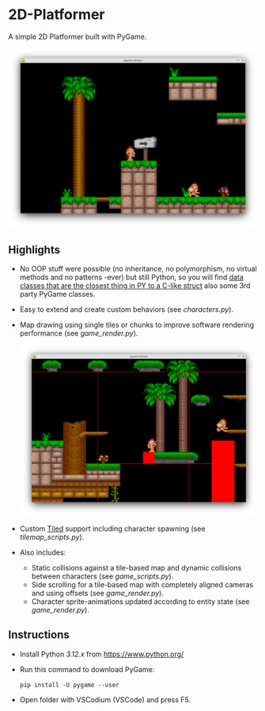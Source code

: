 # 2D-Platformer

A simple 2D Platformer built with PyGame.

![2d platformer pygame](.docs/screenshot-2.png)

## Highlights

* No OOP stuff were possible (no inheritance, no polymorphism, no virtual methods and no patterns -ever) but still Python, so you will find [data classes that are the closest thing in PY to a C-like struct](https://stackoverflow.com/questions/35988/c-like-structures-in-python) also some 3rd party PyGame classes.

* Easy to extend and create custom behaviors (see *characters.py*).

* Map drawing using single tiles or chunks to improve software rendering performance (see *game_render.py*).

  ![2d platformer pygame chunks debug tools](.docs/screenshot-3.png)

* Custom [Tiled](https://www.mapeditor.org/) support including character spawning (see *tilemap_scripts.py*).

* Also includes:

    * Static collisions against a tile-based map and dynamic collisions between characters (see *game_scripts.py*).
    * Side scrolling for a tile-based map with completely aligned cameras and using offsets (see *game_render.py*).
    * Character sprite-animations updated according to entity state (see *game_render.py*).

## Instructions

* Install Python *3.12.x* from https://www.python.org/

* Run this command to download PyGame:

    ```
    pip install -U pygame --user
    ```

* Open folder with VSCodium (VSCode) and press F5.
